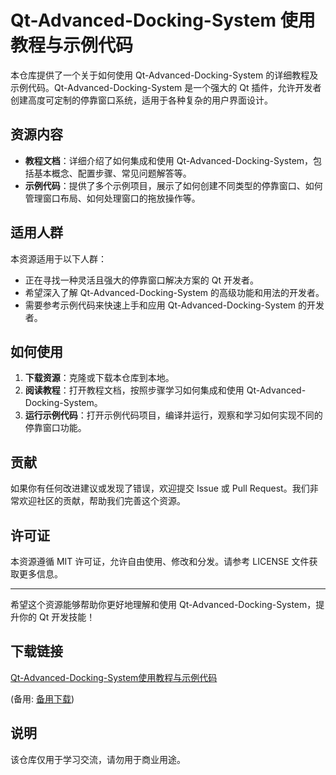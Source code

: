 # Qt-Advanced-Docking-System 使用教程与示例代码

本仓库提供了一个关于如何使用 Qt-Advanced-Docking-System 的详细教程及示例代码。Qt-Advanced-Docking-System 是一个强大的 Qt 插件，允许开发者创建高度可定制的停靠窗口系统，适用于各种复杂的用户界面设计。

## 资源内容

- **教程文档**：详细介绍了如何集成和使用 Qt-Advanced-Docking-System，包括基本概念、配置步骤、常见问题解答等。
- **示例代码**：提供了多个示例项目，展示了如何创建不同类型的停靠窗口、如何管理窗口布局、如何处理窗口的拖放操作等。

## 适用人群

本资源适用于以下人群：

- 正在寻找一种灵活且强大的停靠窗口解决方案的 Qt 开发者。
- 希望深入了解 Qt-Advanced-Docking-System 的高级功能和用法的开发者。
- 需要参考示例代码来快速上手和应用 Qt-Advanced-Docking-System 的开发者。

## 如何使用

1. **下载资源**：克隆或下载本仓库到本地。
2. **阅读教程**：打开教程文档，按照步骤学习如何集成和使用 Qt-Advanced-Docking-System。
3. **运行示例代码**：打开示例代码项目，编译并运行，观察和学习如何实现不同的停靠窗口功能。

## 贡献

如果你有任何改进建议或发现了错误，欢迎提交 Issue 或 Pull Request。我们非常欢迎社区的贡献，帮助我们完善这个资源。

## 许可证

本资源遵循 MIT 许可证，允许自由使用、修改和分发。请参考 LICENSE 文件获取更多信息。

---

希望这个资源能够帮助你更好地理解和使用 Qt-Advanced-Docking-System，提升你的 Qt 开发技能！

## 下载链接
[Qt-Advanced-Docking-System使用教程与示例代码](https://pan.quark.cn/s/29766a56d9e6) 

(备用: [备用下载](https://pan.baidu.com/s/1cfagU6s69USQjeyiu4E9wQ?pwd=8nal))

## 说明

该仓库仅用于学习交流，请勿用于商业用途。
